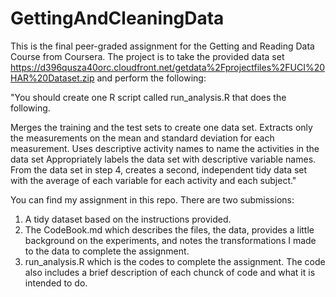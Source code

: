 # GettingAndCleaningData
This is the final peer-graded assignment for the Getting and Reading Data Course from Coursera.  The project is to take the provided data set https://d396qusza40orc.cloudfront.net/getdata%2Fprojectfiles%2FUCI%20HAR%20Dataset.zip and perform the following:

"You should create one R script called run_analysis.R that does the following.

Merges the training and the test sets to create one data set.
Extracts only the measurements on the mean and standard deviation for each measurement.
Uses descriptive activity names to name the activities in the data set
Appropriately labels the data set with descriptive variable names.
From the data set in step 4, creates a second, independent tidy data set with the average of each variable for each activity and each subject."

You can find my assignment in this repo.  There are two submissions:
1) A tidy dataset based on the instructions provided.
2) The CodeBook.md which describes the files, the data, provides a little background on the experiments, and notes the transformations I made to the data to complete the assignment.  
3) run_analysis.R which is the codes to complete the assignment.  The code also includes a brief description of each chunck of code and what it is intended to do.
